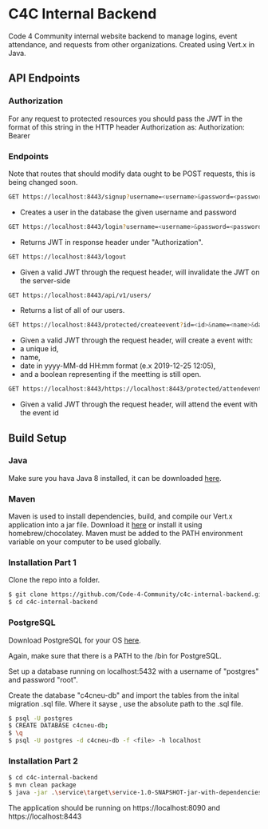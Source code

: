 # C4C Internal Backend

Code 4 Community internal website backend to manage logins, event attendance, and requests from other organizations. Created using Vert.x in Java.

## API Endpoints

### Authorization

For any request to protected resources you should pass the JWT in the format of this string in the HTTP header Authorization as:
Authorization: Bearer <token>

### Endpoints

Note that routes that should modify data ought to be POST requests, this is being changed soon.

```sh
GET https://localhost:8443/signup?username=<username>&password=<password>
```

- Creates a user in the database the given username and password

```sh
GET https://localhost:8443/login?username=<username>&password=<password>
```

- Returns JWT in response header under "Authorization".

```sh
GET https://localhost:8443/logout
```

- Given a valid JWT through the request header, will invalidate the JWT on the server-side

```sh
GET https://localhost:8443/api/v1/users/
```

- Returns a list of all of our users.

```sh
GET https://localhost:8443/protected/createevent?id=<id>&name=<name>&date=<yyyy-MM-dd HH-mm>&open=<open>
```

- Given a valid JWT through the request header, will create a event with:
- a unique id,
- name,
- date in yyyy-MM-dd HH:mm format (e.x 2019-12-25 12:05),
- and a boolean representing if the meetting is still open.

```sh
GET https://localhost:8443/https://localhost:8443/protected/attendevent?id=<id>
```

- Given a valid JWT through the request header, will attend the event with the event id

## Build Setup

### Java

Make sure you hava Java 8 installed, it can be downloaded [here](https://www.oracle.com/technetwork/java/javase/downloads/jdk8-downloads-2133151.html).

### Maven

Maven is used to install dependencies, build, and compile our Vert.x application into a jar file. Download it [here](https://maven.apache.org/download.cgi) or install it using homebrew/chocolatey. Maven must be added to the PATH environment variable on your computer to be used globally.

### Installation Part 1

Clone the repo into a folder.

```sh
$ git clone https://github.com/Code-4-Community/c4c-internal-backend.git
$ cd c4c-internal-backend
```

### PostgreSQL

Download PostgreSQL for your OS [here](https://www.postgresql.org/download/).

Again, make sure that there is a PATH to the /bin for PostgreSQL.

Set up a database running on localhost:5432 with a username of "postgres" and password "root".

Create the database "c4cneu-db" and import the tables from the inital migration .sql file. Where it sayse <file>, use the absolute path to the .sql file.

```sh
$ psql -U postgres
$ CREATE DATABASE c4cneu-db;
$ \q
$ psql -U postgres -d c4cneu-db -f <file> -h localhost
```

### Installation Part 2

```sh
$ cd c4c-internal-backend
$ mvn clean package
$ java -jar .\service\target\service-1.0-SNAPSHOT-jar-with-dependencies.jar
```

The application should be running on https://localhost:8090 and https://localhost:8443
